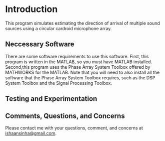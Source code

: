 # Introduction 

This program simulates estimating the direction of arrival of multiple
sound sources using a circular cardroid microphone array. 

## Neccessary Software 

There are some software requirements to use this software. First, this program is written in the MATLAB, so you must have MATLAB installed. Second,this program uses the Phase Array System Toolbox offered by MATHWORKS for the MATLAB. Note that you will need to also install all the software that the Phase Array System Toolbox requires, such as the DSP System Toolbox and the Signal Processing Toolbox. 

## Testing and Experimentation 



## Comments, Questions, and Concerns 

Please contact me with your questions, comment, and concerns at ishaansinha@gmail.com. 

